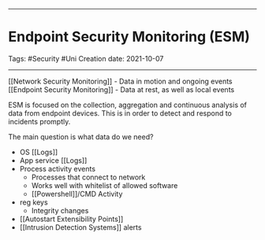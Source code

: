 -----------------------------------------------
# Endpoint Security Monitoring (ESM)
Tags:  #Security #Uni 
Creation date: 2021-10-07

-----------------------------------------------

[[Network Security Monitoring]] - Data in motion and ongoing events
[[Endpoint Security Monitoring]] - Data at rest, as well as local events

ESM is focused on the collection, aggregation and continuous analysis of data from endpoint devices. This is in order to detect and respond to incidents promptly.

The main question is what data do we need?

- OS [[Logs]]
- App service [[Logs]]
- Process activity events
	- Processes that connect to network
	- Works well with whitelist of allowed software 
	- [[Powershell]]/CMD Activity
- reg keys
	- Integrity changes
- [[Autostart Extensibility Points]]
- [[Intrusion Detection Systems]] alerts